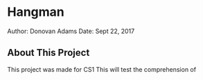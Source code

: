 # Hangman
Author: Donovan Adams
Date: Sept 22, 2017
## About This Project
This project was made for CS1
This will test the comprehension of
